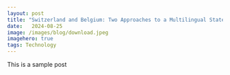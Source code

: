 ```yaml
---
layout:	post
title: "Switzerland and Belgium: Two Approaches to a Multilingual State"
date:	2024-08-25
image: /images/blog/download.jpeg
imagehero: true
tags: Technology
---
```

This is a sample post 
